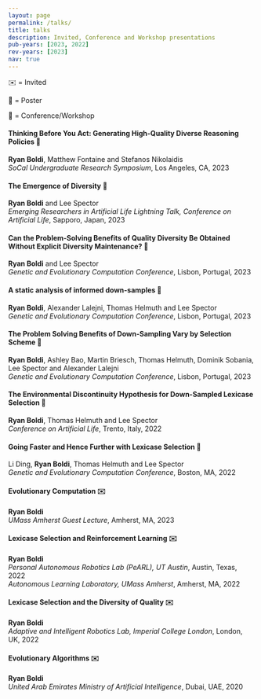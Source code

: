 ```yaml
---
layout: page
permalink: /talks/
title: talks
description: Invited, Conference and Workshop presentations
pub-years: [2023, 2022]
rev-years: [2023]
nav: true
---
```

:envelope: = Invited

 :pushpin: = Poster

:briefcase: = Conference/Workshop

#### Thinking Before You Act: Generating High-Quality Diverse Reasoning Policies :pushpin:
**Ryan Boldi**, Matthew Fontaine and Stefanos Nikolaidis   
*SoCal Undergraduate Research Symposium*, Los Angeles, CA, 2023

#### The Emergence of Diversity  :briefcase:
**Ryan Boldi** and Lee Spector  
*Emerging Researchers in Artificial Life Lightning Talk, Conference on Artificial Life*, Sapporo, Japan, 2023

#### Can the Problem-Solving Benefits of Quality Diversity Be Obtained Without Explicit Diversity Maintenance?  :briefcase:
**Ryan Boldi** and Lee Spector  
*Genetic and Evolutionary Computation Conference*, Lisbon, Portugal, 2023

#### A static analysis of informed down-samples :pushpin:
**Ryan Boldi**, Alexander Lalejni, Thomas Helmuth and Lee Spector   
*Genetic and Evolutionary Computation Conference*, Lisbon, Portugal, 2023

#### The Problem Solving Benefits of Down-Sampling Vary by Selection Scheme :pushpin:
**Ryan Boldi**, Ashley Bao, Martin Briesch, Thomas Helmuth, Dominik Sobania, Lee Spector and Alexander Lalejni  
*Genetic and Evolutionary Computation Conference*, Lisbon, Portugal, 2023

#### The Environmental Discontinuity Hypothesis for Down-Sampled Lexicase Selection :briefcase:
**Ryan Boldi**, Thomas Helmuth and Lee Spector      
*Conference on Artificial Life*, Trento, Italy, 2022

#### Going Faster and Hence Further with Lexicase Selection :pushpin:
Li Ding, **Ryan Boldi**, Thomas Helmuth and Lee Spector     
*Genetic and Evolutionary Computation Conference*, Boston, MA, 2022

#### Evolutionary Computation :envelope:
**Ryan Boldi**  
*UMass Amherst Guest Lecture*, Amherst, MA, 2023

#### Lexicase Selection and Reinforcement Learning :envelope:
**Ryan Boldi**  
*Personal Autonomous Robotics Lab (PeARL), UT Austin*, Austin, Texas, 2022    
*Autonomous Learning Laboratory, UMass Amherst*, Amherst, MA, 2022

#### Lexicase Selection and the Diversity of Quality :envelope:
**Ryan Boldi**  
*Adaptive and Intelligent Robotics Lab, Imperial College London*, London, UK, 2022

#### Evolutionary Algorithms :envelope:
**Ryan Boldi**  
*United Arab Emirates Ministry of Artificial Intelligence*, Dubai, UAE, 2020